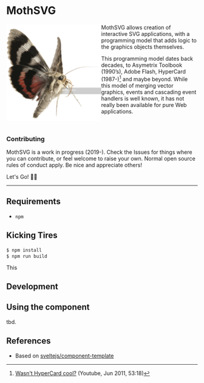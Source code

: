 
# MothSVG

<img size=10 src="assets/_unlicensed/moth.png" width=250 align=left padding=20px>
<!-- tbd.
- license from Getty's Images
- show as SVG 
 -->


MothSVG allows creation of interactive SVG applications, with a programming model that adds logic to the graphics objects themselves. 

This programming model dates back decades, to Asymetrix Toolbook (1990’s), Adobe Flash, HyperCard (1987-)[^hc] and maybe beyond. While this model of merging vector graphics, events and cascading event handlers is well known, it has not really been available for pure Web applications.

<!-- tbd. Is the comment on Flash warranted, any Flash specialists reading this? -->

[^hc]: [Wasn't HyperCard cool?](https://www.youtube.com/watch?v=fFX1otbE_wU) (Youtube, Jun 2011, 53:18)

<br clear=left />

<!-- tbd. Some picture (SVG) showing the mental programming model; including groups, SVG and the browser environment -->


### Contributing

MothSVG is a work in progress (2019-). Check the Issues for things where you can contribute, or feel welcome to raise your own. Normal open source rules of conduct apply. Be nice and appreciate others!

Let's Go! 🏃‍♂️

---

## Requirements

- `npm`


## Kicking Tires

```
$ npm install
$ npm run build
```

This 

## Development



## Using the component

tbd.

<!-- from the 'component-template': https://github.com/sveltejs/component-template

## Consuming components

Your package.json has a `"svelte"` field pointing to `src/index.svelte`, which allows Svelte apps to import the source code directly, if they are using a bundler plugin like [rollup-plugin-svelte](https://github.com/rollup/rollup-plugin-svelte) or [svelte-loader](https://github.com/sveltejs/svelte-loader) (where [`resolve.mainFields`](https://webpack.js.org/configuration/resolve/#resolve-mainfields) in your webpack config includes `"svelte"`). **This is recommended.**

For everyone else, `npm run build` will bundle your component's source code into a plain JavaScript module (`index.mjs`) and a UMD script (`index.js`). This will happen automatically when you publish your component to npm, courtesy of the `prepublishOnly` hook in package.json.
-->


## References

- Based on [sveltejs/component-template](https://github.com/sveltejs/component-template)


